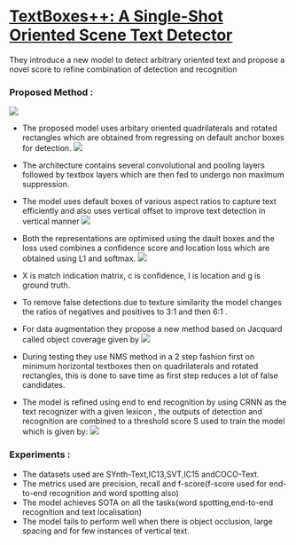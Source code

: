 # [TextBoxes++: A Single-Shot Oriented Scene Text Detector](https://arxiv.org/abs/1801.02765)
They introduce a new model to detect arbitrary oriented text
and propose a novel score to refine combination of detection and recognition




### Proposed Method : 
![](https://hackmd.io/_uploads/S1uylRNo3.png)



- The proposed model uses arbitary oriented quadrilaterals and rotated rectangles which are obtained from regressing on default anchor boxes for detection.
![](https://hackmd.io/_uploads/B1D9-CEs3.png)

- The architecture contains several convolutional and pooling layers followed by textbox layers which are then fed to undergo non maximum suppression.
- The model uses default boxes of various aspect ratios to capture text efficiently and also uses vertical offset to improve text detection in vertical manner
![](https://hackmd.io/_uploads/rkPd-ANsn.png)
- Both the representations are optimised using the dault boxes and the loss used combines a confidence score and location loss which are obtained using L1 and softmax.
![](https://hackmd.io/_uploads/B1nXzRVj2.png)
- X is match indication matrix, c is confidence, l is location and g is ground truth.
- To remove false detections due to texture similarity the model changes the ratios of negatives and positives to 3:1 and then 6:1 .
- For data augmentation they propose a new method based on Jacquard called object coverage given by
![](https://hackmd.io/_uploads/r1Vxm04oh.png)
- During testing they use NMS method in a 2 step fashion first on minimum horizontal textboxes then on quadrilaterals and rotated rectangles, this is done to save time as first step reduces a lot of false candidates.
- The model is refined using end to end recognition by using CRNN as the text recognizer with a given lexicon , the outputs of detection and recognition are combined to a threshold score S used to train the model which is given by:
![](https://hackmd.io/_uploads/S16gE04o3.png)

### Experiments : 
- The datasets used are SYnth-Text,IC13,SVT,IC15 andCOCO-Text.
- The metrics used are precision, recall and f-score(f-score used for end-to-end recognition and word spotting also)
- The model achieves SOTA on all the tasks(word spotting,end-to-end recognition and text localisation)
- The model fails to perform well when there is object occlusion, large spacing and for few instances of vertical text.